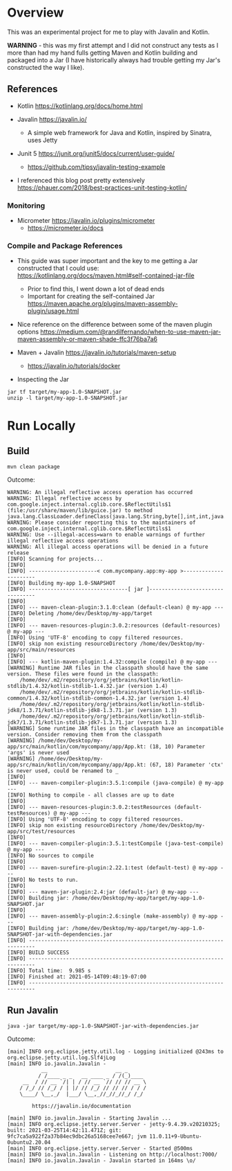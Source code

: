 # Overview
This was an experimental project for me to play with Javalin and Kotlin.

**WARNING** - this was my first attempt and I did not construct any tests as I more than had my hand fulls getting
Maven and Kotlin building and packaged into a Jar (I have historically always had trouble getting my Jar's constructed
the way I like). 

## References
* Kotlin https://kotlinlang.org/docs/home.html
* Javalin https://javalin.io/
    * A simple web framework for Java and Kotlin, inspired by Sinatra, uses Jetty

* Junit 5 https://junit.org/junit5/docs/current/user-guide/
    * https://github.com/tipsy/javalin-testing-example
* I referenced this blog post pretty extensively https://phauer.com/2018/best-practices-unit-testing-kotlin/

### Monitoring
* Micrometer https://javalin.io/plugins/micrometer
    * https://micrometer.io/docs

### Compile and Package References
* This guide was super important and the key to me getting a Jar constructed that I could use: https://kotlinlang.org/docs/maven.html#self-contained-jar-file
    * Prior to find this, I went down a lot of dead ends
    * Important for creating the self-contained Jar https://maven.apache.org/plugins/maven-assembly-plugin/usage.html
* Nice reference on the difference between some of the maven plugin options https://medium.com/@randilfernando/when-to-use-maven-jar-maven-assembly-or-maven-shade-ffc3f76ba7a6
* Maven + Javalin https://javalin.io/tutorials/maven-setup
    * https://javalin.io/tutorials/docker

* Inspecting the Jar
```text
jar tf target/my-app-1.0-SNAPSHOT.jar
unzip -l target/my-app-1.0-SNAPSHOT.jar
```

# Run Locally

## Build
```text
mvn clean package
```

Outcome:
```text
WARNING: An illegal reflective access operation has occurred
WARNING: Illegal reflective access by com.google.inject.internal.cglib.core.$ReflectUtils$1 (file:/usr/share/maven/lib/guice.jar) to method java.lang.ClassLoader.defineClass(java.lang.String,byte[],int,int,java.security.ProtectionDomain)
WARNING: Please consider reporting this to the maintainers of com.google.inject.internal.cglib.core.$ReflectUtils$1
WARNING: Use --illegal-access=warn to enable warnings of further illegal reflective access operations
WARNING: All illegal access operations will be denied in a future release
[INFO] Scanning for projects...
[INFO] 
[INFO] ----------------------< com.mycompany.app:my-app >----------------------
[INFO] Building my-app 1.0-SNAPSHOT
[INFO] --------------------------------[ jar ]---------------------------------
[INFO] 
[INFO] --- maven-clean-plugin:3.1.0:clean (default-clean) @ my-app ---
[INFO] Deleting /home/dev/Desktop/my-app/target
[INFO] 
[INFO] --- maven-resources-plugin:3.0.2:resources (default-resources) @ my-app ---
[INFO] Using 'UTF-8' encoding to copy filtered resources.
[INFO] skip non existing resourceDirectory /home/dev/Desktop/my-app/src/main/resources
[INFO] 
[INFO] --- kotlin-maven-plugin:1.4.32:compile (compile) @ my-app ---
[WARNING] Runtime JAR files in the classpath should have the same version. These files were found in the classpath:
    /home/dev/.m2/repository/org/jetbrains/kotlin/kotlin-stdlib/1.4.32/kotlin-stdlib-1.4.32.jar (version 1.4)
    /home/dev/.m2/repository/org/jetbrains/kotlin/kotlin-stdlib-common/1.4.32/kotlin-stdlib-common-1.4.32.jar (version 1.4)
    /home/dev/.m2/repository/org/jetbrains/kotlin/kotlin-stdlib-jdk8/1.3.71/kotlin-stdlib-jdk8-1.3.71.jar (version 1.3)
    /home/dev/.m2/repository/org/jetbrains/kotlin/kotlin-stdlib-jdk7/1.3.71/kotlin-stdlib-jdk7-1.3.71.jar (version 1.3)
[WARNING] Some runtime JAR files in the classpath have an incompatible version. Consider removing them from the classpath
[WARNING] /home/dev/Desktop/my-app/src/main/kotlin/com/mycompany/app/App.kt: (18, 10) Parameter 'args' is never used
[WARNING] /home/dev/Desktop/my-app/src/main/kotlin/com/mycompany/app/App.kt: (67, 18) Parameter 'ctx' is never used, could be renamed to _
[INFO] 
[INFO] --- maven-compiler-plugin:3.5.1:compile (java-compile) @ my-app ---
[INFO] Nothing to compile - all classes are up to date
[INFO] 
[INFO] --- maven-resources-plugin:3.0.2:testResources (default-testResources) @ my-app ---
[INFO] Using 'UTF-8' encoding to copy filtered resources.
[INFO] skip non existing resourceDirectory /home/dev/Desktop/my-app/src/test/resources
[INFO] 
[INFO] --- maven-compiler-plugin:3.5.1:testCompile (java-test-compile) @ my-app ---
[INFO] No sources to compile
[INFO] 
[INFO] --- maven-surefire-plugin:2.22.1:test (default-test) @ my-app ---
[INFO] No tests to run.
[INFO] 
[INFO] --- maven-jar-plugin:2.4:jar (default-jar) @ my-app ---
[INFO] Building jar: /home/dev/Desktop/my-app/target/my-app-1.0-SNAPSHOT.jar
[INFO] 
[INFO] --- maven-assembly-plugin:2.6:single (make-assembly) @ my-app ---
[INFO] Building jar: /home/dev/Desktop/my-app/target/my-app-1.0-SNAPSHOT-jar-with-dependencies.jar
[INFO] ------------------------------------------------------------------------
[INFO] BUILD SUCCESS
[INFO] ------------------------------------------------------------------------
[INFO] Total time:  9.985 s
[INFO] Finished at: 2021-05-14T09:48:19-07:00
[INFO] ------------------------------------------------------------------------
```

## Run Javalin
```text
java -jar target/my-app-1.0-SNAPSHOT-jar-with-dependencies.jar
```

Outcome:
```text
[main] INFO org.eclipse.jetty.util.log - Logging initialized @243ms to org.eclipse.jetty.util.log.Slf4jLog
[main] INFO io.javalin.Javalin - 
           __                      __ _
          / /____ _ _   __ ____ _ / /(_)____
     __  / // __ `/| | / // __ `// // // __ \
    / /_/ // /_/ / | |/ // /_/ // // // / / /
    \____/ \__,_/  |___/ \__,_//_//_//_/ /_/

        https://javalin.io/documentation

[main] INFO io.javalin.Javalin - Starting Javalin ...
[main] INFO org.eclipse.jetty.server.Server - jetty-9.4.39.v20210325; built: 2021-03-25T14:42:11.471Z; git: 9fc7ca5a922f2a37b84ec9dbc26a5168cee7e667; jvm 11.0.11+9-Ubuntu-0ubuntu2.20.04
[main] INFO org.eclipse.jetty.server.Server - Started @500ms
[main] INFO io.javalin.Javalin - Listening on http://localhost:7000/
[main] INFO io.javalin.Javalin - Javalin started in 164ms \o/
```

